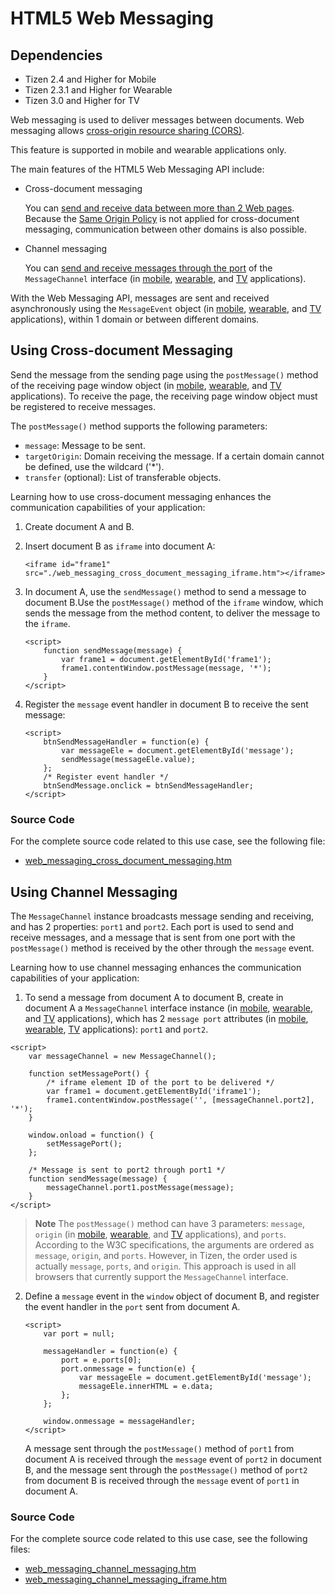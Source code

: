 # HTML5 Web Messaging

## Dependencies

- Tizen 2.4 and Higher for Mobile
- Tizen 2.3.1 and Higher for Wearable
- Tizen 3.0 and Higher for TV

Web messaging is used to deliver messages between documents. Web messaging allows [cross-origin resource sharing (CORS)](./w3c/security/cors-w.md).

This feature is supported in mobile and wearable applications only.

The main features of the HTML5 Web Messaging API include:

- Cross-document messaging

  You can [send and receive data between more than 2 Web pages](./w3c/communication/web-messaging-w.md#Cross-document_Messaging). Because the [Same Origin Policy](http://www.w3.org/2001/tag/dj9/scriptorigin.html) is not applied for cross-document messaging, communication between other domains is also possible.

- Channel messaging

   You can [send and receive messages through the port](#Channel_Messaging) of the `MessageChannel` interface (in [mobile](http://www.w3.org/TR/2015/REC-webmessaging-20150519/#message-channels), [wearable](http://www.w3.org/TR/2012/CR-webmessaging-20120501/#message-channels), and [TV](http://www.w3.org/TR/2015/REC-webmessaging-20150519/#message-channels) applications).

With the Web Messaging API, messages are sent and received asynchronously using the `MessageEvent` object (in [mobile](http://www.w3.org/TR/2015/REC-webmessaging-20150519/#the-messageevent-interfaces), [wearable](http://www.w3.org/TR/2012/CR-webmessaging-20120501/#event-definitions), and [TV](http://www.w3.org/TR/2015/REC-webmessaging-20150519/#the-messageevent-interfaces) applications), within 1 domain or between different domains.

## Using Cross-document Messaging

Send the message from the sending page using the `postMessage()` method of the receiving page window object (in [mobile](http://www.w3.org/TR/2015/REC-webmessaging-20150519/#posting-messages), [wearable](http://www.w3.org/TR/2012/CR-webmessaging-20120501/#posting-messages), and [TV](http://www.w3.org/TR/2015/REC-webmessaging-20150519/#posting-messages) applications). To receive the page, the receiving page window object must be registered to receive messages.

The `postMessage()` method supports the following parameters:

- `message`: Message to be sent.
- `targetOrigin`: Domain receiving the message. If a certain domain cannot be defined, use the wildcard ('*').
- `transfer` (optional): List of transferable objects.

Learning how to use cross-document messaging enhances the communication capabilities of your application:

1. Create document A and B.

2. Insert document B as `iframe` into document A:

   ```
   <iframe id="frame1" src="./web_messaging_cross_document_messaging_iframe.htm"></iframe>
   ```

3. In document A, use the `sendMessage()` method to send a message to document B.Use the `postMessage()` method of the `iframe` window, which sends the message from the method content, to deliver the message to the `iframe`.

   ```
   <script>
       function sendMessage(message) {
           var frame1 = document.getElementById('frame1');
           frame1.contentWindow.postMessage(message, '*');
       }
   </script>
   ```

4. Register the `message` event handler in document B to receive the sent message:

   ```
   <script>
       btnSendMessageHandler = function(e) {
           var messageEle = document.getElementById('message');
           sendMessage(messageEle.value);
       };
       /* Register event handler */
       btnSendMessage.onclick = btnSendMessageHandler;
   </script>
   ```

### Source Code

For the complete source code related to this use case, see the following file:

- [web_messaging_cross_document_messaging.htm](http://download.tizen.org/misc/examples/w3c_html5/communication/html5_web_messaging)

## Using Channel Messaging

The `MessageChannel` instance broadcasts message sending and receiving, and has 2 properties: `port1` and `port2`. Each port is used to send and receive messages, and a message that is sent from one port with the `postMessage()` method is received by the other through the `message` event.

Learning how to use channel messaging enhances the communication capabilities of your application:

1.  To send a message from document A to document B, create in document A a `MessageChannel` interface instance (in [mobile](http://www.w3.org/TR/2015/REC-webmessaging-20150519/#message-channels), [wearable](http://www.w3.org/TR/2012/CR-webmessaging-20120501/#message-channels), and [TV](http://www.w3.org/TR/2015/REC-webmessaging-20150519/#message-channels) applications), which has 2 `message port` attributes (in [mobile](http://www.w3.org/TR/2015/REC-webmessaging-20150519/#message-ports), [wearable](http://www.w3.org/TR/2012/CR-webmessaging-20120501/#message-ports), [TV](http://www.w3.org/TR/2015/REC-webmessaging-20150519/#message-ports) applications): `port1` and `port2`.

   ```
   <script>
       var messageChannel = new MessageChannel();

       function setMessagePort() {
           /* iframe element ID of the port to be delivered */
           var frame1 = document.getElementById('iframe1');
           frame1.contentWindow.postMessage('', [messageChannel.port2], '*');
       }

       window.onload = function() {
           setMessagePort();
       };

       /* Message is sent to port2 through port1 */
       function sendMessage(message) {
           messageChannel.port1.postMessage(message);
       }
   </script>
   ```

> **Note**
> The `postMessage()` method can have 3 parameters: `message`, `origin` (in [mobile](http://www.w3.org/TR/2015/REC-webmessaging-20150519/#security-postmsg), [wearable](http://www.w3.org/TR/2012/CR-webmessaging-20120501/#security-postmsg), and [TV](http://www.w3.org/TR/2015/REC-webmessaging-20150519/#security-postmsg) applications), and `ports`.
> According to the W3C specifications, the arguments are ordered as `message`, `origin`, and `ports`. However, in Tizen, the order used is actually `message`, `ports`, and `origin`. This approach is used in all browsers that currently support the `MessageChannel` interface.

2. Define a `message` event in the `window` object of document B, and register the event handler in the `port` sent from document A.

   ```
   <script>
       var port = null;

       messageHandler = function(e) {
           port = e.ports[0];
           port.onmessage = function(e) {
               var messageEle = document.getElementById('message');
               messageEle.innerHTML = e.data;
           };
       };

       window.onmessage = messageHandler;
   </script>
   ```

   A message sent through the `postMessage()` method of `port1` from document A is received through the `message` event of `port2` in document B, and the message sent through the `postMessage()` method of `port2` from document B is received through the `message` event of `port1` in document A.

### Source Code

For the complete source code related to this use case, see the following files:

- [web_messaging_channel_messaging.htm](http://download.tizen.org/misc/examples/w3c_html5/communication/html5_web_messaging)
- [web_messaging_channel_messaging_iframe.htm](http://download.tizen.org/misc/examples/w3c_html5/communication/html5_web_messaging)